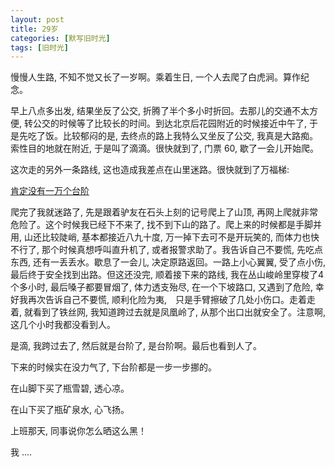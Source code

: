 ```yaml
---
layout: post
title: 29岁
categories: [默写旧时光]
tags: [旧时光]
---
```


慢慢人生路, 不知不觉又长了一岁啊。乘着生日, 一个人去爬了白虎涧。算作纪念。

早上八点多出发, 结果坐反了公交, 折腾了半个多小时折回。去那儿的交通不太方便, 转公交的时候等了比较长的时间。到达北京后花园附近的时候接近中午了, 于是先吃了饭。比较郁闷的是, 去终点的路上我特么又坐反了公交, 我真是大路痴。索性目的地就在附近, 于是叫了滴滴。很快就到了, 门票 60, 歇了一会儿开始爬。

这次走的另外一条路线, 这也造成我差点在山里迷路。很快就到了万福梯:

[肯定没有一万个台阶](http://wx3.sinaimg.cn/mw690/6c9ce165ly1ffs9hyh600j21w02io4qs.jpg) 

爬完了我就迷路了, 先是跟着驴友在石头上刻的记号爬上了山顶, 再网上爬就非常危险了。这个时候我已经下不来了, 找不到下山的路了。爬上来的时候都是手脚并用, 山还比较陡峭, 基本都接近八九十度, 万一掉下去可不是开玩笑的, 而体力也快不行了, 那个时候真想呼叫直升机了, 或者报警求助了。我告诉自己不要慌, 先吃点东西, 还有一丢丢水。歇息了一会儿, 决定原路返回。一路上小心翼翼, 受了点小伤, 最后终于安全找到出路。但这还没完, 顺着接下来的路线, 我在丛山峻岭里穿梭了4个多小时, 最后嗓子都要冒烟了, 体力透支殆尽, 在一个下坡路口, 又遇到了危险, 幸好我再次告诉自己不要慌, 顺利化险为夷,　只是手臂擦破了几处小伤口。走着走着, 就看到了铁丝网, 我知道跨过去就是凤凰岭了, 从那个出口出就安全了。注意啊, 这几个小时我都没看到人。

是滴, 我跨过去了, 然后就是台阶了, 是台阶啊。最后也看到人了。

下来的时候实在没力气了, 下台阶都是一步一步挪的。

在山脚下买了瓶雪碧, 透心凉。

在山下买了瓶矿泉水, 心飞扬。

上班那天, 同事说你怎么晒这么黑！

我 .... 